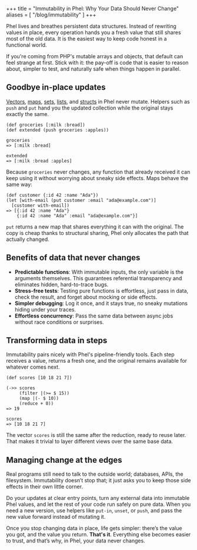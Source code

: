 +++
title = "Immutability in Phel: Why Your Data Should Never Change"
aliases = [ "/blog/immutability" ]
+++

Phel lives and breathes persistent data structures. Instead of rewriting values in place, every operation hands you a fresh value that still shares most of the old data. It is the easiest way to keep code honest in a functional world.

If you're coming from PHP's mutable arrays and objects, that default can feel strange at first. Stick with it: the pay-off is code that is easier to reason about, simpler to test, and naturally safe when things happen in parallel.

## Goodbye in-place updates

[Vectors](/documentation/data-structures/#vectors), [maps](/documentation/data-structures/#maps), [sets](/documentation/data-structures/#sets), [lists](/documentation/data-structures/#lists), and [structs](/documentation/data-structures/#structs) in Phel never mutate. Helpers such as `push` and `put` hand you the updated collection while the original stays exactly the same.

```phel
(def groceries [:milk :bread])
(def extended (push groceries :apples))

groceries
=> [:milk :bread]

extended
=> [:milk :bread :apples]
```

Because `groceries` never changes, any function that already received it can keep using it without worrying about sneaky side effects. Maps behave the same way:

```phel
(def customer {:id 42 :name "Ada"})
(let [with-email (put customer :email "ada@example.com")]
  [customer with-email])
=> [{:id 42 :name "Ada"}
    {:id 42 :name "Ada" :email "ada@example.com"}]
```

`put` returns a new map that shares everything it can with the original. The copy is cheap thanks to structural sharing, Phel only allocates the path that actually changed.

## Benefits of data that never changes

- **Predictable functions**: With immutable inputs, the only variable is the arguments themselves. This guarantees referential transparency and eliminates hidden, hard-to-trace bugs.
- **Stress-free tests**: Testing pure functions is effortless, just pass in data, check the result, and forget about mocking or side effects.
- **Simpler debugging**: Log it once, and it stays true, no sneaky mutations hiding under your traces.
- **Effortless concurrency**: Pass the same data between async jobs without race conditions or surprises.

## Transforming data in steps

Immutability pairs nicely with Phel's pipeline-friendly tools. Each step receives a value, returns a fresh one, and the original remains available for whatever comes next.

```phel
(def scores [10 18 21 7])

(->> scores
     (filter |(>= $ 15))
     (map |(- $ 10))
     (reduce + 0))
=> 19

scores
=> [10 18 21 7]
```

The vector `scores` is still the same after the reduction, ready to reuse later. That makes it trivial to layer different views over the same base data.

## Managing change at the edges

Real programs still need to talk to the outside world; databases, APIs, the filesystem. Immutability doesn’t stop that; it just asks you to keep those side effects in their own little corner.

Do your updates at clear entry points, turn any external data into immutable Phel values, and let the rest of your code run safely on pure data. When you need a new version, use helpers like `put-in`, `unset`, or `push`, and pass the new value forward instead of mutating it.

Once you stop changing data in place, life gets simpler: there’s the value you got, and the value you return. **That's it**. Everything else becomes easier to trust, and that’s why, in Phel, your data never changes.

